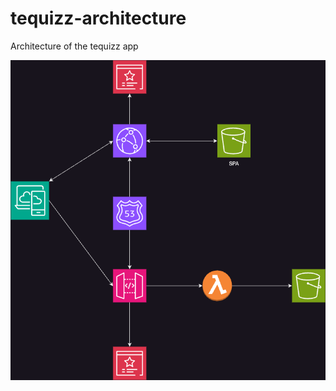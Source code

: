 # tequizz-architecture
Architecture of the tequizz app

![Workload architecture](./diagrams/tequiz.drawio.png)
